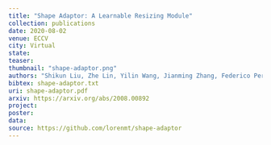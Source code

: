 ```yaml
---
title: "Shape Adaptor: A Learnable Resizing Module"
collection: publications
date: 2020-08-02
venue: ECCV
city: Virtual
state:
teaser:
thumbnail: "shape-adaptor.png"
authors: "Shikun Liu, Zhe Lin, Yilin Wang, Jianming Zhang, Federico Perazzi, Edward Johns"
bibtex: shape-adaptor.txt
uri: shape-adaptor.pdf
arxiv: https://arxiv.org/abs/2008.00892
project:
poster:
data:
source: https://github.com/lorenmt/shape-adaptor
---
```


